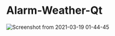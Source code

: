 # Alarm-Weather-Qt

![Screenshot from 2021-03-19 01-44-45](https://user-images.githubusercontent.com/56449074/111736706-c04f8780-8854-11eb-85c7-57b279504c37.png)
